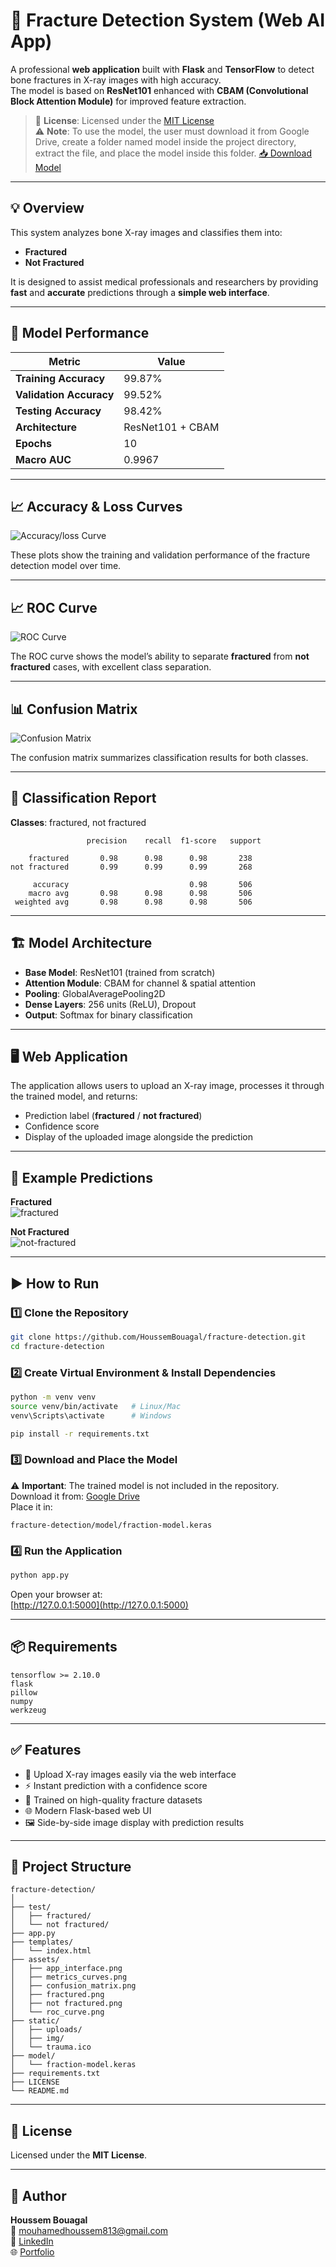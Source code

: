 # 🩻 Fracture Detection System (Web AI App)

A professional **web application** built with **Flask** and **TensorFlow** to detect bone fractures in X-ray images with high accuracy.  
The model is based on **ResNet101** enhanced with **CBAM (Convolutional Block Attention Module)** for improved feature extraction.

> 📖 **License**: Licensed under the [MIT License](#-license)  
> ⚠ **Note**: To use the model, the user must download it from Google Drive, create a folder named model inside the project directory, extract the file, and place the model inside this folder. 
> [📥 Download Model](https://drive.google.com/file/d/11dzRztVvQfnlqYvubLQ2OaVESjsz9q_D/view?usp=sharing)

---

## 💡 Overview

This system analyzes bone X-ray images and classifies them into:

- **Fractured**
- **Not Fractured**

It is designed to assist medical professionals and researchers by providing **fast** and **accurate** predictions through a **simple web interface**.

---

## 🎯 Model Performance

| Metric                 | Value    |
|------------------------|----------|
| **Training Accuracy**  | 99.87%   |
| **Validation Accuracy**| 99.52%   |
| **Testing Accuracy**   | 98.42%   |
| **Architecture**       | ResNet101 + CBAM |
| **Epochs**             | 10               |
| **Macro AUC**          | 0.9967   |


---

## 📈 Accuracy & Loss Curves

![Accuracy/loss Curve](assets/metrics_curves.png)  

These plots show the training and validation performance of the fracture detection model over time.

---

## 📈 ROC Curve

![ROC Curve](assets/roc_curve.png)  

The ROC curve shows the model’s ability to separate **fractured** from **not fractured** cases, with excellent class separation.

---

## 📊 Confusion Matrix

![Confusion Matrix](assets/confusion_matrix.png)  

The confusion matrix summarizes classification results for both classes.

---

## 🧾 Classification Report

**Classes**: fractured, not fractured

```
                 precision    recall  f1-score   support

    fractured       0.98      0.98      0.98       238
not fractured       0.99      0.99      0.99       268

     accuracy                           0.98       506
    macro avg       0.98      0.98      0.98       506
 weighted avg       0.98      0.98      0.98       506
```

---

## 🏗 Model Architecture

- **Base Model**: ResNet101 (trained from scratch)
- **Attention Module**: CBAM for channel & spatial attention
- **Pooling**: GlobalAveragePooling2D
- **Dense Layers**: 256 units (ReLU), Dropout
- **Output**: Softmax for binary classification

---

## 🖥 Web Application

The application allows users to upload an X-ray image, processes it through the trained model, and returns:

- Prediction label (**fractured** / **not fractured**)
- Confidence score
- Display of the uploaded image alongside the prediction

---

## 🧪 Example Predictions

**Fractured**  
![fractured](assets/fractured.png)  

**Not Fractured**  
![not-fractured](assets/not-fractured.png)  

---

## ▶ How to Run

### 1️⃣ Clone the Repository

```bash
git clone https://github.com/HoussemBouagal/fracture-detection.git
cd fracture-detection
```

### 2️⃣ Create Virtual Environment & Install Dependencies

```bash
python -m venv venv
source venv/bin/activate   # Linux/Mac
venv\Scripts\activate      # Windows

pip install -r requirements.txt
```

### 3️⃣ Download and Place the Model

⚠ **Important**: The trained model is not included in the repository.  
Download it from: [Google Drive](https://drive.google.com/file/d/1YcEMqlBmMx0nK2TWZVxDb-OpZTZHTg5n/view)  
Place it in:

```
fracture-detection/model/fraction-model.keras
```

### 4️⃣ Run the Application

```bash
python app.py
```

Open your browser at:  
[http://127.0.0.1:5000](http://127.0.0.1:5000)

---

## 📦 Requirements

```
tensorflow >= 2.10.0
flask
pillow
numpy
werkzeug
```

---

## ✅ Features

- 📂 Upload X-ray images easily via the web interface  
- ⚡ Instant prediction with a confidence score  
- 🧠 Trained on high-quality fracture datasets  
- 🌐 Modern Flask-based web UI  
- 🖼 Side-by-side image display with prediction results  

---

## 📂 Project Structure

```
fracture-detection/
│
├── test/
│   ├── fractured/
│   └── not fractured/
├── app.py
├── templates/
│   └── index.html
├── assets/
│   ├── app_interface.png
│   ├── metrics_curves.png
│   ├── confusion_matrix.png
│   ├── fractured.png
│   ├── not fractured.png
│   └── roc_curve.png
├── static/
│   ├── uploads/
│   ├── img/
│   └── trauma.ico
├── model/
│   └── fraction-model.keras
├── requirements.txt
├── LICENSE                     
└── README.md
```

---

## 📄 License

Licensed under the **MIT License**.

---

## 👤 Author

**Houssem Bouagal**  
📧 [mouhamedhoussem813@gmail.com](mailto:mouhamedhoussem813@gmail.com)  
🔗 [LinkedIn](https://www.linkedin.com/in/houssem-eddine-bouagal-98025a297)  
🌐 [Portfolio](https://houssembouagal.github.io/Portfolio/)
